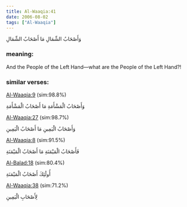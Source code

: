 ```yaml
---
title: Al-Waaqia:41
date: 2006-08-02
tags: ["Al-Waaqia"]
---
```

وَأَصْحَابُ الشِّمَالِ مَا أَصْحَابُ الشِّمَالِ
### meaning: 
And the People of the Left Hand—what are the People of the Left Hand?!
### similar verses: 

[Al-Waaqia:9](/56/9) (sim:98.8%)

وَأَصْحَابُ الْمَشْأَمَةِ مَا أَصْحَابُ الْمَشْأَمَةِ

[Al-Waaqia:27](/56/27) (sim:98.7%)

وَأَصْحَابُ الْيَمِينِ مَا أَصْحَابُ الْيَمِينِ

[Al-Waaqia:8](/56/8) (sim:91.5%)

فَأَصْحَابُ الْمَيْمَنَةِ مَا أَصْحَابُ الْمَيْمَنَةِ

[Al-Balad:18](/90/18) (sim:80.4%)

أُولَٰئِكَ أَصْحَابُ الْمَيْمَنَةِ

[Al-Waaqia:38](/56/38) (sim:71.2%)

لِأَصْحَابِ الْيَمِينِ
